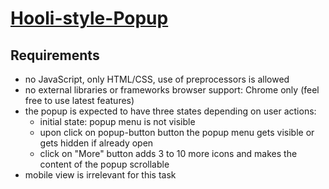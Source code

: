 # [Hooli-style-Popup](https://liddell777.github.io/Hooli-style-Popup)

## Requirements
- no JavaScript, only HTML/CSS, use of preprocessors is allowed
- no external libraries or frameworks
browser support: Chrome only (feel free to use latest features)
- the popup is expected to have three states depending on user actions:
  - initial state: popup menu is not visible
  - upon click on popup-button button the popup menu gets visible or gets hidden if already open
  - click on "More" button adds 3 to 10 more icons and makes the content of the popup scrollable
- mobile view is irrelevant for this task